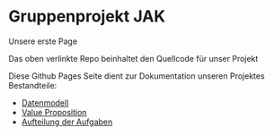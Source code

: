 # Gruppenprojekt JAK

Unsere erste Page

Das oben verlinkte Repo beinhaltet den Quellcode für unser Projekt

Diese Github Pages Seite dient zur Dokumentation unseren Projektes
Bestandteile:

- [Datenmodell](https://www.google.com)
- [Value Proposition](https://www.google.com)
- [Aufteilung der Aufgaben](https://www.google.com)